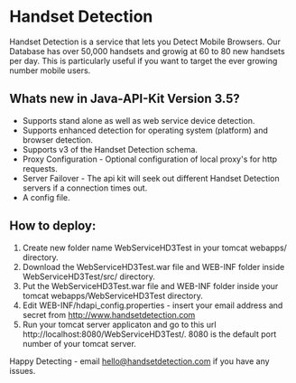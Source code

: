 # Handset Detection

Handset Detection is a service that lets you Detect Mobile Browsers. Our Database has over 50,000 handsets and growig at 60 to 80 new handsets per day. This is particularly useful if you want to target the ever growing number mobile users. 

## Whats new in Java-API-Kit Version 3.5?
* Supports stand alone as well as web service device detection.
* Supports enhanced detection for operating system (platform) and browser detection.
* Supports v3 of the Handset Detection schema.
* Proxy Configuration - Optional configuration of local proxy's for http requests.
* Server Failover - The api kit will seek out different Handset Detection servers if a connection times out.
* A config file.

## How to deploy:
1. Create new folder name WebServiceHD3Test in your tomcat webapps/ directory.
2. Download the WebServiceHD3Test.war file and WEB-INF folder inside WebServiceHD3Test/src/ directory.
3. Put the WebServiceHD3Test.war file and WEB-INF folder inside your tomcat webapps/WebServiceHD3Test directory.
3. Edit WEB-INF/hdapi_config.properties - insert your email address and secret from http://www.handsetdetection.com
6. Run your tomcat server applicaton and go to this url http://localhost:8080/WebServiceHD3Test/. 8080 is the default port number of your tomcat server.

Happy Detecting - email hello@handsetdetection.com if you have any issues.



